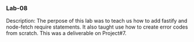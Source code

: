 ### Lab-08
Description: The perpose of this lab was to teach us how to add fastify and node-fetch require statements. It also taught use how to create error codes from scratch. This was a deliverable on Project#7.
